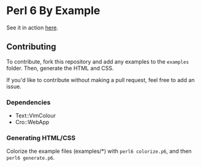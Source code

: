 # Perl 6 By Example

See it in action [here](https://ijneb.github.io/p6byexample/).

## Contributing

To contribute, fork this repository and add any examples to the `examples` folder. Then, generate the HTML and CSS.

If you'd like to contribute without making a pull request, feel free to add an issue.

### Dependencies

- Text::VimColour
- Cro::WebApp

### Generating HTML/CSS

Colorize the example files (examples/\*) with `perl6 colorize.p6`, and then `perl6 generate.p6`.
